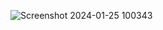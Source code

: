 ![Screenshot 2024-01-25 100343](https://github.com/arghyadeep00/Random-site-clone/assets/86821795/d892afe6-888c-42b4-b6a8-07f21ea0e4f9)
